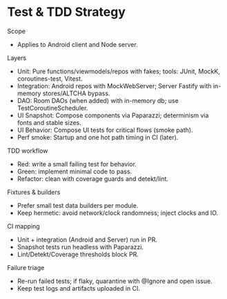 # Test & TDD Strategy

Scope
- Applies to Android client and Node server.

Layers
- Unit: Pure functions/viewmodels/repos with fakes; tools: JUnit, MockK, coroutines-test, Vitest.
- Integration: Android repos with MockWebServer; Server Fastify with in-memory stores/ALTCHA bypass.
- DAO: Room DAOs (when added) with in-memory db; use TestCoroutineScheduler.
- UI Snapshot: Compose components via Paparazzi; determinism via fonts and stable sizes.
- UI Behavior: Compose UI tests for critical flows (smoke path).
- Perf smoke: Startup and one hot path timing in CI (later).

TDD workflow
- Red: write a small failing test for behavior.
- Green: implement minimal code to pass.
- Refactor: clean with coverage guards and detekt/lint.

Fixtures & builders
- Prefer small test data builders per module.
- Keep hermetic: avoid network/clock randomness; inject clocks and IO.

CI mapping
- Unit + integration (Android and Server) run in PR.
- Snapshot tests run headless with Paparazzi.
- Lint/Detekt/Coverage thresholds block PR.

Failure triage
- Re-run failed tests; if flaky, quarantine with @Ignore and open issue.
- Keep test logs and artifacts uploaded in CI.
